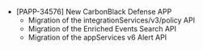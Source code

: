 * [PAPP-34576] New CarbonBlack Defense APP 
    * Migration of the integrationServices/v3/policy API 
    * Migration of the Enriched Events Search API  
    * Migration of the appServices v6 Alert API
